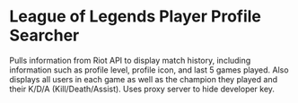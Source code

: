 # League of Legends Player Profile Searcher

Pulls information from Riot API to display match history, including information such as profile level, profile icon, and last 5 games played. Also displays all users in each game as well as the champion they played and their K/D/A (Kill/Death/Assist). Uses proxy server to hide developer key.
